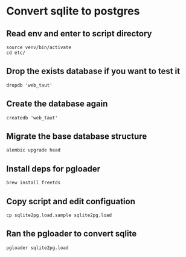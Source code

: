 # Convert sqlite to postgres

## Read env and enter to script directory

    source venv/bin/activate
    cd etc/

## Drop the exists database if you want to test it

    dropdb 'web_taut'

## Create the database again

    createdb 'web_taut'

## Migrate the base database structure

    alembic upgrade head

## Install deps for pgloader

    brew install freetds

## Copy script and edit configuation

    cp sqlite2pg.load.sample sqlite2pg.load

## Ran the pgloader to convert sqlite

    pgloader sqlite2pg.load
